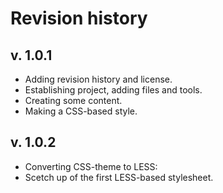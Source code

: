 Revision history
===============




v. 1.0.1
--------

* Adding revision history and license.
* Establishing project, adding files and tools.
* Creating some content.
* Making a CSS-based style.

v. 1.0.2
--------

* Converting CSS-theme to LESS:
* Scetch up of the first LESS-based stylesheet.

